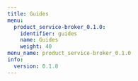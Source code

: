 ```yaml
---
title: Guides
menu:
  product_service-broker_0.1.0:
    identifier: guides
    name: Guides
    weight: 40
menu_name: product_service-broker_0.1.0
info:
  version: 0.1.0
---
```


